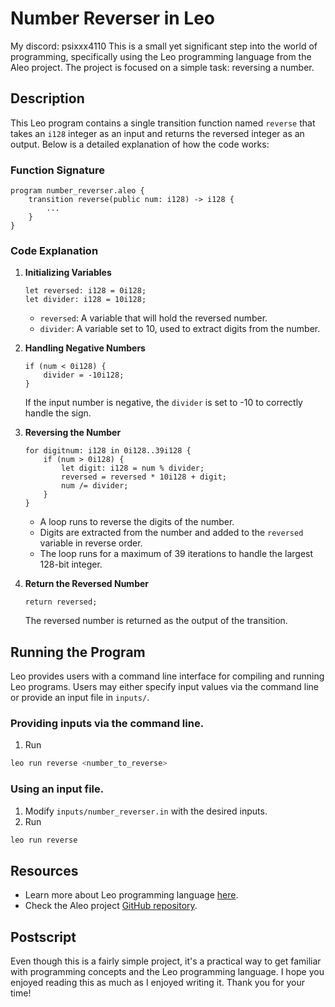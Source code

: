 # Number Reverser in Leo
My discord: psixxx4110
This is a small yet significant step into the world of programming, specifically using the Leo programming language from the Aleo project. The project is focused on a simple task: reversing a number. 

## Description

This Leo program contains a single transition function named `reverse` that takes an `i128` integer as an input and returns the reversed integer as an output. Below is a detailed explanation of how the code works:

### Function Signature

```
program number_reverser.aleo {
    transition reverse(public num: i128) -> i128 {
        ...
    }
}
```

### Code Explanation

1. **Initializing Variables**

   ```
   let reversed: i128 = 0i128;
   let divider: i128 = 10i128;
   ```
   
   - `reversed`: A variable that will hold the reversed number.
   - `divider`: A variable set to 10, used to extract digits from the number.
   
2. **Handling Negative Numbers**

   ```
   if (num < 0i128) {
       divider = -10i128;
   }
   ```
   
   If the input number is negative, the `divider` is set to -10 to correctly handle the sign.
   
3. **Reversing the Number**

   ```
   for digitnum: i128 in 0i128..39i128 {
       if (num > 0i128) {
           let digit: i128 = num % divider;
           reversed = reversed * 10i128 + digit;
           num /= divider;
       }
   }
   ```
   
   - A loop runs to reverse the digits of the number.
   - Digits are extracted from the number and added to the `reversed` variable in reverse order.
   - The loop runs for a maximum of 39 iterations to handle the largest 128-bit integer.

4. **Return the Reversed Number**

   ```
   return reversed;
   ```
   
   The reversed number is returned as the output of the transition.

## Running the Program

Leo provides users with a command line interface for compiling and running Leo programs.
Users may either specify input values via the command line or provide an input file in `inputs/`.

### Providing inputs via the command line.
1. Run 
```bash
leo run reverse <number_to_reverse>
```

### Using an input file.
1. Modify `inputs/number_reverser.in` with the desired inputs.
2. Run
```bash
leo run reverse
```

## Resources

- Learn more about Leo programming language [here](https://developer.aleo.org/leo/language/).
- Check the Aleo project [GitHub repository](https://github.com/AleoHQ/leo).

## Postscript

Even though this is a fairly simple project, it's a practical way to get familiar with programming concepts and the Leo programming language. I hope you enjoyed reading this as much as I enjoyed writing it. Thank you for your time!
